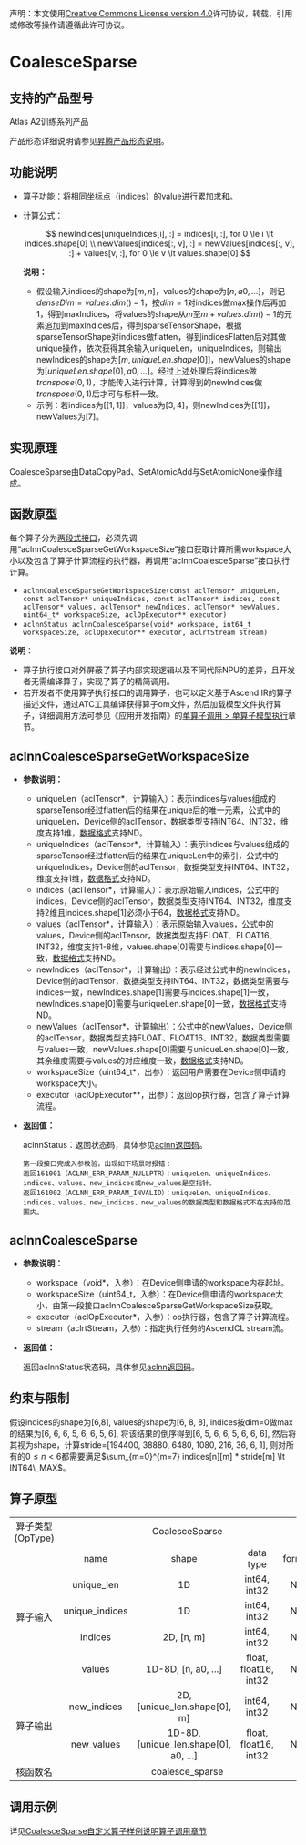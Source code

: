 声明：本文使用[Creative Commons License version 4.0](https://creativecommons.org/licenses/by/4.0/legalcode)许可协议，转载、引用或修改等操作请遵循此许可协议。

# CoalesceSparse

## 支持的产品型号

Atlas A2训练系列产品

产品形态详细说明请参见[昇腾产品形态说明](https://www.hiascend.com/document/redirect/CannCommunityProductForm)。

## 功能说明

- 算子功能：将相同坐标点（indices）的value进行累加求和。
- 计算公式：
  
  $$
  newIndices[uniqueIndices[i], :] = indices[i, :], for 0 \le i \lt indices.shape[0] \\
  newValues[indices[:, v], :] = newValues[indices[:, v], :] + values[v, :], for 0 \le v \lt values.shape[0]
  $$
  
  **说明：**
  - 假设输入indices的shape为$[m, n]$，values的shape为$[n, a0, ...]$，则记$denseDim = values.dim() - 1$，按$dim = 1$对indices做max操作后再加1，得到maxIndices，将values的shape从$m$至$m+ values.dim() - 1$的元素追加到maxIndices后，得到sparseTensorShape，根据sparseTensorShape对indices做flatten，得到indicesFlatten后对其做unique操作，依次获得其余输入uniqueLen，uniqueIndices，则输出newIndices的shape为$[m, uniqueLen.shape[0]]$，newValues的shape为$[uniqueLen.shape[0], a0, ...]$。经过上述处理后将indices做$transpose(0, 1)$，才能传入进行计算，计算得到的newIndices做$transpose(0,1)$后才可与标杆一致。
  - 示例：若indices为$[[1, 1]]$，values为$[3, 4]$，则newIndices为$[[1]]$，newValues为$[7]$。

## 实现原理

CoalesceSparse由DataCopyPad、SetAtomicAdd与SetAtomicNone操作组成。

## 函数原型

每个算子分为[两段式接口](https://www.hiascend.com/document/detail/zh/CANNCommunityEdition/800alpha003/apiref/aolapi/context/common/%E4%B8%A4%E6%AE%B5%E5%BC%8F%E6%8E%A5%E5%8F%A3.md)，必须先调用“aclnnCoalesceSparseGetWorkspaceSize”接口获取计算所需workspace大小以及包含了算子计算流程的执行器，再调用“aclnnCoalesceSparse”接口执行计算。

* `aclnnCoalesceSparseGetWorkspaceSize(const aclTensor* uniqueLen, const aclTensor* uniqueIndices, const aclTensor* indices, const aclTensor* values, aclTensor* newIndices, aclTensor* newValues, uint64_t* workspaceSize, aclOpExecutor** executor)`
* `aclnnStatus aclnnCoalesceSparse(void* workspace, int64_t workspaceSize, aclOpExecutor** executor, aclrtStream stream)`

**说明**：

- 算子执行接口对外屏蔽了算子内部实现逻辑以及不同代际NPU的差异，且开发者无需编译算子，实现了算子的精简调用。
- 若开发者不使用算子执行接口的调用算子，也可以定义基于Ascend IR的算子描述文件，通过ATC工具编译获得算子om文件，然后加载模型文件执行算子，详细调用方法可参见《应用开发指南》的[单算子调用 > 单算子模型执行](https://hiascend.com/document/redirect/CannCommunityCppOpcall)章节。

## aclnnCoalesceSparseGetWorkspaceSize

- **参数说明：**
  - uniqueLen（aclTensor\*，计算输入）：表示indices与values组成的sparseTensor经过flatten后的结果在unique后的唯一元素，公式中的uniqueLen，Device侧的aclTensor，数据类型支持INT64、INT32，维度支持1维，[数据格式](https://www.hiascend.com/document/detail/zh/CANNCommunityEdition/800alpha003/apiref/aolapi/context/common/%E6%95%B0%E6%8D%AE%E6%A0%BC%E5%BC%8F.md)支持ND。
  - uniqueIndices（aclTensor\*，计算输入）：表示indices与values组成的sparseTensor经过flatten后的结果在uniqueLen中的索引，公式中的uniqueIndices，Device侧的aclTensor，数据类型支持INT64、INT32，维度支持1维，[数据格式](https://www.hiascend.com/document/detail/zh/CANNCommunityEdition/800alpha003/apiref/aolapi/context/common/%E6%95%B0%E6%8D%AE%E6%A0%BC%E5%BC%8F.md)支持ND。
  - indices（aclTensor\*，计算输入）：表示原始输入indices，公式中的indices，Device侧的aclTensor，数据类型支持INT64、INT32，维度支持2维且indices.shape[1]必须小于64，[数据格式](https://www.hiascend.com/document/detail/zh/CANNCommunityEdition/800alpha003/apiref/aolapi/context/common/%E6%95%B0%E6%8D%AE%E6%A0%BC%E5%BC%8F.md)支持ND。
  - values（aclTensor\*，计算输入）：表示原始输入values，公式中的values，Device侧的aclTensor，数据类型支持FLOAT、FLOAT16、INT32，维度支持1-8维，values.shape[0]需要与indices.shape[0]一致，[数据格式](https://www.hiascend.com/document/detail/zh/CANNCommunityEdition/800alpha003/apiref/aolapi/context/common/%E6%95%B0%E6%8D%AE%E6%A0%BC%E5%BC%8F.md)支持ND。
  - newIndices（aclTensor\*，计算输出）：表示经过公式中的newIndices，Device侧的aclTensor，数据类型支持INT64、INT32，数据类型需要与indices一致，newIndices.shape[1]需要与indices.shape[1]一致，newIndices.shape[0]需要与uniqueLen.shape[0]一致，[数据格式](https://www.hiascend.com/document/detail/zh/CANNCommunityEdition/800alpha003/apiref/aolapi/context/common/%E6%95%B0%E6%8D%AE%E6%A0%BC%E5%BC%8F.md)支持ND。
  - newValues（aclTensor\*，计算输出）：公式中的newValues，Device侧的aclTensor，数据类型支持FLOAT、FLOAT16、INT32，数据类型需要与values一致，newValues.shape[0]需要与uniqueLen.shape[0]一致，其余维度需要与values的对应维度一致，[数据格式](https://www.hiascend.com/document/detail/zh/CANNCommunityEdition/800alpha003/apiref/aolapi/context/common/%E6%95%B0%E6%8D%AE%E6%A0%BC%E5%BC%8F.md)支持ND。
  - workspaceSize（uint64\_t\*，出参）：返回用户需要在Device侧申请的workspace大小。
  - executor（aclOpExecutor\*\*，出参）：返回op执行器，包含了算子计算流程。

- **返回值：**
  
  aclnnStatus：返回状态码，具体参见[aclnn返回码](https://www.hiascend.com/document/detail/zh/CANNCommunityEdition/800alpha003/apiref/aolapi/context/common/aclnn%E8%BF%94%E5%9B%9E%E7%A0%81_fuse.md)。
  
    ```
    第一段接口完成入参校验，出现如下场景时报错：
    返回161001（ACLNN_ERR_PARAM_NULLPTR）：uniqueLen、uniqueIndices、indices、values、new_indices或new_values是空指针。
    返回161002（ACLNN_ERR_PARAM_INVALID）：uniqueLen、uniqueIndices、indices、values、new_indices、new_values的数据类型和数据格式不在支持的范围内。
    ```

## aclnnCoalesceSparse

- **参数说明：**
  
  - workspace（void\*，入参）：在Device侧申请的workspace内存起址。
  - workspaceSize（uint64\_t，入参）：在Device侧申请的workspace大小，由第一段接口aclnnCoalesceSparseGetWorkspaceSize获取。
  - executor（aclOpExecutor\*，入参）：op执行器，包含了算子计算流程。
  - stream（aclrtStream，入参）：指定执行任务的AscendCL stream流。
- **返回值：**
  
  返回aclnnStatus状态码，具体参见[aclnn返回码](https://www.hiascend.com/document/detail/zh/CANNCommunityEdition/800alpha003/apiref/aolapi/context/common/aclnn%E8%BF%94%E5%9B%9E%E7%A0%81_fuse.md)。

## 约束与限制

假设indices的shape为[6,8], values的shape为[6, 8, 8], indices按dim=0做max的结果为[6, 6, 6, 5, 6, 6, 5, 6], 将该结果的倒序得到[6, 5, 6, 6, 5, 6, 6, 6], 然后将其视为shape，计算stride=[194400, 38880, 6480, 1080, 216, 36, 6, 1], 则对所有的$0 \le n \lt 6$都需要满足$\sum_{m=0}^{m=7} indices[n][m] * stride[m] \lt INT64\_MAX$。

## 算子原型

<table>
<tr><td rowspan="1" align="center">算子类型(OpType)</td><td colspan="4" align="center">CoalesceSparse</td></tr>
</tr>
<tr><td rowspan="5" align="center">算子输入</td><td align="center">name</td><td align="center">shape</td><td align="center">data type</td><td align="center">format</td></tr>
<tr><td align="center">unique_len</td><td align="center">1D</td><td align="center">int64, int32</td><td align="center">ND</td></tr>
<tr><td align="center">unique_indices</td><td align="center">1D</td><td align="center">int64, int32</td><td align="center">ND</td></tr>
<tr><td align="center">indices</td><td align="center">2D, [n, m]</td><td align="center">int64, int32</td><td align="center">ND</td></tr>
<tr><td align="center">values</td><td align="center">1D-8D, [n, a0, ...]</td><td align="center">float, float16, int32</td><td align="center">ND</td></tr>
</tr>
</tr>
<tr><td rowspan="2" align="center">算子输出</td><td align="center">new_indices</td><td align="center">2D, [unique_len.shape[0], m]</td><td align="center">int64, int32</td><td align="center">ND</td></tr>
<tr><td align="center">new_values</td><td align="center">1D-8D, [unique_len.shape[0], a0, ...]</td><td align="center">float, float16, int32</td><td align="center">ND</td></tr>
</tr>
<tr><td rowspan="1" align="center">核函数名</td><td colspan="4" align="center">coalesce_sparse</td></tr>
</table>

## 调用示例

详见[CoalesceSparse自定义算子样例说明算子调用章节](../README.md#算子调用)
